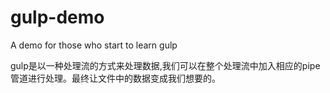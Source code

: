 # gulp-demo
A demo for those who start to learn gulp 

gulp是以一种处理流的方式来处理数据,我们可以在整个处理流中加入相应的pipe 管道进行处理。最终让文件中的数据变成我们想要的。
